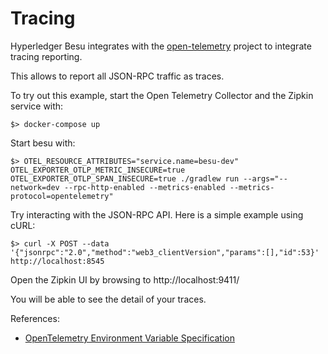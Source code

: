 # Tracing

Hyperledger Besu integrates with the [open-telemetry](https://opentelemetry.io/) project to integrate tracing reporting.

This allows to report all JSON-RPC traffic as traces.

To try out this example, start the Open Telemetry Collector and the Zipkin service with:

`$> docker-compose up`

Start besu with:

`$> OTEL_RESOURCE_ATTRIBUTES="service.name=besu-dev" OTEL_EXPORTER_OTLP_METRIC_INSECURE=true OTEL_EXPORTER_OTLP_SPAN_INSECURE=true ./gradlew run --args="--network=dev --rpc-http-enabled --metrics-enabled --metrics-protocol=opentelemetry"`

Try interacting with the JSON-RPC API. Here is a simple example using cURL:

`$> curl -X POST --data '{"jsonrpc":"2.0","method":"web3_clientVersion","params":[],"id":53}' http://localhost:8545`

Open the Zipkin UI by browsing to http://localhost:9411/

You will be able to see the detail of your traces.

References:
* [OpenTelemetry Environment Variable Specification](https://github.com/open-telemetry/opentelemetry-specification/blob/main/specification/configuration/sdk-environment-variables.md)
